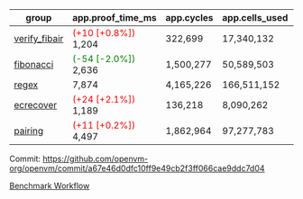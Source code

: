 | group | app.proof_time_ms | app.cycles | app.cells_used | leaf.proof_time_ms | leaf.cycles | leaf.cells_used |
| -- | -- | -- | -- | -- | -- | -- |
| [verify_fibair](https://github.com/openvm-org/openvm/blob/benchmark-results/benchmarks-pr/1255/verify_fibair-a67e46d0dfc10ff9e49cb2f3ff066cae9ddc7d04.md) |<span style='color: red'>(+10 [+0.8%])</span> 1,204 |  322,699 |  17,340,132 |- | - | - |
| [fibonacci](https://github.com/openvm-org/openvm/blob/benchmark-results/benchmarks-pr/1255/fibonacci-a67e46d0dfc10ff9e49cb2f3ff066cae9ddc7d04.md) |<span style='color: green'>(-54 [-2.0%])</span> 2,636 |  1,500,277 |  50,589,503 |- | - | - |
| [regex](https://github.com/openvm-org/openvm/blob/benchmark-results/benchmarks-pr/1255/regex-a67e46d0dfc10ff9e49cb2f3ff066cae9ddc7d04.md) | 7,874 |  4,165,226 |  166,511,152 |- | - | - |
| [ecrecover](https://github.com/openvm-org/openvm/blob/benchmark-results/benchmarks-pr/1255/ecrecover-a67e46d0dfc10ff9e49cb2f3ff066cae9ddc7d04.md) |<span style='color: red'>(+24 [+2.1%])</span> 1,189 |  136,218 |  8,090,262 |- | - | - |
| [pairing](https://github.com/openvm-org/openvm/blob/benchmark-results/benchmarks-pr/1255/pairing-a67e46d0dfc10ff9e49cb2f3ff066cae9ddc7d04.md) |<span style='color: red'>(+11 [+0.2%])</span> 4,497 |  1,862,964 |  97,277,783 |- | - | - |


Commit: https://github.com/openvm-org/openvm/commit/a67e46d0dfc10ff9e49cb2f3ff066cae9ddc7d04

[Benchmark Workflow](https://github.com/openvm-org/openvm/actions/runs/15767289994)

